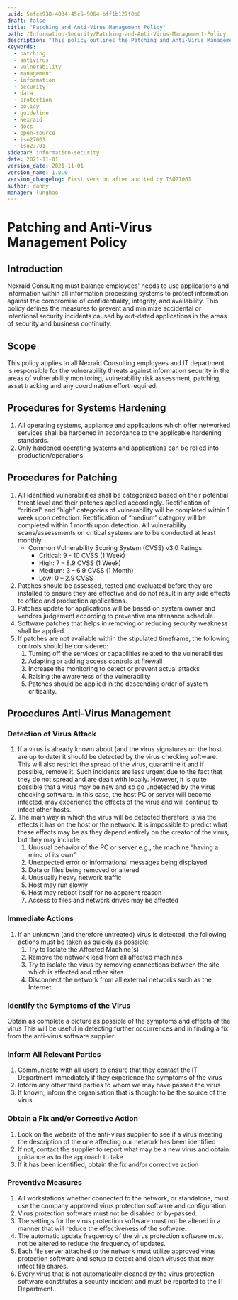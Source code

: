 ```yaml
---
uuid: 5efce938-4034-45c5-9064-bff1b127f0b8
draft: false
title: "Patching and Anti-Virus Management Policy"
path: /Information-Security/Patching-and-Anti-Virus-Management-Policy
description: "This policy outlines the Patching and Anti-Virus Management Policy for Nexraid's information system."
keywords: 
  - patching
  - antivirus
  - vulnerability
  - management
  - information
  - security
  - data
  - protection
  - policy
  - guideline
  - Nexraid
  - docs
  - open-source
  - iso27001
  - iso27701
sidebar: information-security
date: 2021-11-01
version_date: 2021-11-01
version_name: 1.0.0
version_changelog: First version after audited by ISO27001
author: danny
manager: lunghao
---
```


# Patching and Anti-Virus Management Policy

## Introduction
Nexraid Consulting must balance employees' needs to use applications and information within all information processing systems to protect information against the compromise of confidentiality, integrity, and availability. This policy defines the measures to prevent and minimize accidental or intentional security incidents caused by out-dated applications in the areas of security and business continuity.

## Scope
This policy applies to all Nexraid Consulting employees and IT department is responsible for the vulnerability threats against information security in the areas of vulnerability monitoring, vulnerability risk assessment, patching, asset tracking and any coordination effort required.


## Procedures for Systems Hardening
1. All operating systems, appliance and applications which offer networked services shall be hardened in accordance to the applicable hardening standards.
2. Only hardened operating systems and applications can be rolled into production/operations.

## Procedures for Patching
1. All identified vulnerabilities shall be categorized based on their potential threat level and their patches applied accordingly. Rectification of “critical” and “high” categories of vulnerability will be completed within 1 week upon detection. Rectification of “medium” category will be completed within 1 month upon detection. All vulnerability scans/assessments on critical systems are to be conducted at least monthly.
   * Common Vulnerability Scoring System (CVSS) v3.0 Ratings
      * Critical: 9 - 10 CVSS (1 Week)
      * High: 7 – 8.9 CVSS (1 Week)
      * Medium: 3 – 6.9 CVSS (1 Month)
      * Low: 0 – 2.9 CVSS
2. Patches should be assessed, tested and evaluated before they are installed to ensure they are effective and do not result in any side effects to office and production applications.
3. Patches update for applications will be based on system owner and vendors judgement according to preventive maintenance schedule.
4. Software patches that helps in removing or reducing security weakness shall be applied.
5. If patches are not available within the stipulated timeframe, the following controls should be considered:
   1. Turning off the services or capabilities related to the vulnerabilities
   2. Adapting or adding access controls at firewall
   3. Increase the monitoring to detect or prevent actual attacks
   4. Raising the awareness of the vulnerability
   5. Patches should be applied in the descending order of system criticality.

## Procedures Anti-Virus Management

### Detection of Virus Attack
1. If a virus is already known about (and the virus signatures on the host are up to date) it should be detected by the virus checking software. This will also restrict the spread of the virus, quarantine it and if possible, remove it. Such incidents are less urgent due to the fact that they do not spread and are dealt with locally. However, it is quite possible that a virus may be new and so go undetected by the virus checking software. In this case, the host PC or server will become infected, may experience the effects of the virus and will continue to infect other hosts.
2. The main way in which the virus will be detected therefore is via the effects it has on the host or the network. It is impossible to predict what these effects may be as they depend entirely on the creator of the virus, but they may include:
   1. Unusual behavior of the PC or server e.g., the machine “having a mind of its own”
   2. Unexpected error or informational messages being displayed
   3. Data or files being removed or altered
   4. Unusually heavy network traffic
   5. Host may run slowly
   6. Host may reboot itself for no apparent reason
   7. Access to files and network drives may be affected

### Immediate Actions
1. If an unknown (and therefore untreated) virus is detected, the following actions must be taken as quickly as possible:
   1. Try to Isolate the Affected Machine(s)
   2. Remove the network lead from all affected machines
   3. Try to isolate the virus by removing connections between the site which is affected and other sites
   4. Disconnect the network from all external networks such as the Internet

### Identify the Symptoms of the Virus 
Obtain as complete a picture as possible of the symptoms and effects of the virus
This will be useful in detecting further occurrences and in finding a fix from the anti-virus software supplier

### Inform All Relevant Parties 
1. Communicate with all users to ensure that they contact the IT Department immediately if they experience the symptoms of the virus
2. Inform any other third parties to whom we may have passed the virus
3. If known, inform the organisation that is thought to be the source of the virus

### Obtain a Fix and/or Corrective Action 
1. Look on the website of the anti-virus supplier to see if a virus meeting the description of the one affecting our network has been identified
2. If not, contact the supplier to report what may be a new virus and obtain guidance as to the approach to take
3. If it has been identified, obtain the fix and/or corrective action

### Preventive Measures
1. All workstations whether connected to the network, or standalone, must use the company approved virus protection software and configuration.
2. Virus protection software must not be disabled or by-passed.
3. The settings for the virus protection software must not be altered in a manner that will reduce the effectiveness of the software.
4. The automatic update frequency of the virus protection software must not be altered to reduce the frequency of updates.
5. Each file server attached to the network must utilize approved virus protection software and setup to detect and clean viruses that may infect file shares.
6. Every virus that is not automatically cleaned by the virus protection software constitutes a security incident and must be reported to the IT Department.